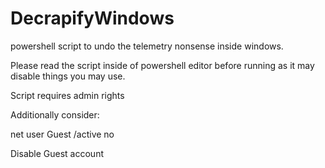 # DecrapifyWindows
powershell script to undo the telemetry nonsense inside windows.

Please read the script inside of powershell editor before running as it may disable things you may use.

Script requires admin rights


Additionally consider:

net user Guest /active no  

Disable Guest account
